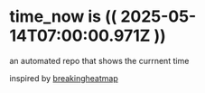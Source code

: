 # time_now is (( 2025-05-14T07:00:00.971Z ))

an automated repo that shows the currnent time

inspired by [breakingheatmap](https://github.com/breakingheatmap/breakingheatmap)